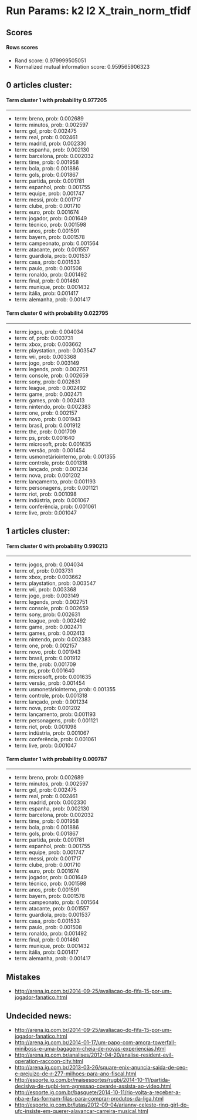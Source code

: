 Run Params: k2 l2 X_train_norm_tfidf
======================

## Scores

#### Rows scores
- Rand score: 0.979999505051
- Normalized mutual information score: 0.959565906323

## 0 articles cluster:

#### Term cluster 1 with probability 0.977205
---------------
- term: breno, prob: 0.002689
- term: minutos, prob: 0.002597
- term: gol, prob: 0.002475
- term: real, prob: 0.002461
- term: madrid, prob: 0.002330
- term: espanha, prob: 0.002130
- term: barcelona, prob: 0.002032
- term: time, prob: 0.001958
- term: bola, prob: 0.001886
- term: gols, prob: 0.001867
- term: partida, prob: 0.001781
- term: espanhol, prob: 0.001755
- term: equipe, prob: 0.001747
- term: messi, prob: 0.001717
- term: clube, prob: 0.001710
- term: euro, prob: 0.001674
- term: jogador, prob: 0.001649
- term: técnico, prob: 0.001598
- term: anos, prob: 0.001591
- term: bayern, prob: 0.001578
- term: campeonato, prob: 0.001564
- term: atacante, prob: 0.001557
- term: guardiola, prob: 0.001537
- term: casa, prob: 0.001533
- term: paulo, prob: 0.001508
- term: ronaldo, prob: 0.001492
- term: final, prob: 0.001460
- term: munique, prob: 0.001432
- term: itália, prob: 0.001417
- term: alemanha, prob: 0.001417

#### Term cluster 0 with probability 0.022795
---------------
- term: jogos, prob: 0.004034
- term: of, prob: 0.003731
- term: xbox, prob: 0.003662
- term: playstation, prob: 0.003547
- term: wii, prob: 0.003368
- term: jogo, prob: 0.003149
- term: legends, prob: 0.002751
- term: console, prob: 0.002659
- term: sony, prob: 0.002631
- term: league, prob: 0.002492
- term: game, prob: 0.002471
- term: games, prob: 0.002413
- term: nintendo, prob: 0.002383
- term: one, prob: 0.002157
- term: novo, prob: 0.001943
- term: brasil, prob: 0.001912
- term: the, prob: 0.001709
- term: ps, prob: 0.001640
- term: microsoft, prob: 0.001635
- term: versão, prob: 0.001454
- term: usmonetáriointerno, prob: 0.001355
- term: controle, prob: 0.001318
- term: lançado, prob: 0.001234
- term: nova, prob: 0.001202
- term: lançamento, prob: 0.001193
- term: personagens, prob: 0.001121
- term: riot, prob: 0.001098
- term: indústria, prob: 0.001067
- term: conferência, prob: 0.001061
- term: live, prob: 0.001047


## 1 articles cluster:

#### Term cluster 0 with probability 0.990213
---------------
- term: jogos, prob: 0.004034
- term: of, prob: 0.003731
- term: xbox, prob: 0.003662
- term: playstation, prob: 0.003547
- term: wii, prob: 0.003368
- term: jogo, prob: 0.003149
- term: legends, prob: 0.002751
- term: console, prob: 0.002659
- term: sony, prob: 0.002631
- term: league, prob: 0.002492
- term: game, prob: 0.002471
- term: games, prob: 0.002413
- term: nintendo, prob: 0.002383
- term: one, prob: 0.002157
- term: novo, prob: 0.001943
- term: brasil, prob: 0.001912
- term: the, prob: 0.001709
- term: ps, prob: 0.001640
- term: microsoft, prob: 0.001635
- term: versão, prob: 0.001454
- term: usmonetáriointerno, prob: 0.001355
- term: controle, prob: 0.001318
- term: lançado, prob: 0.001234
- term: nova, prob: 0.001202
- term: lançamento, prob: 0.001193
- term: personagens, prob: 0.001121
- term: riot, prob: 0.001098
- term: indústria, prob: 0.001067
- term: conferência, prob: 0.001061
- term: live, prob: 0.001047

#### Term cluster 1 with probability 0.009787
---------------
- term: breno, prob: 0.002689
- term: minutos, prob: 0.002597
- term: gol, prob: 0.002475
- term: real, prob: 0.002461
- term: madrid, prob: 0.002330
- term: espanha, prob: 0.002130
- term: barcelona, prob: 0.002032
- term: time, prob: 0.001958
- term: bola, prob: 0.001886
- term: gols, prob: 0.001867
- term: partida, prob: 0.001781
- term: espanhol, prob: 0.001755
- term: equipe, prob: 0.001747
- term: messi, prob: 0.001717
- term: clube, prob: 0.001710
- term: euro, prob: 0.001674
- term: jogador, prob: 0.001649
- term: técnico, prob: 0.001598
- term: anos, prob: 0.001591
- term: bayern, prob: 0.001578
- term: campeonato, prob: 0.001564
- term: atacante, prob: 0.001557
- term: guardiola, prob: 0.001537
- term: casa, prob: 0.001533
- term: paulo, prob: 0.001508
- term: ronaldo, prob: 0.001492
- term: final, prob: 0.001460
- term: munique, prob: 0.001432
- term: itália, prob: 0.001417
- term: alemanha, prob: 0.001417


## Mistakes
- http://arena.ig.com.br/2014-09-25/avaliacao-do-fifa-15-por-um-jogador-fanatico.html

## Undecided news:
- http://arena.ig.com.br/2014-09-25/avaliacao-do-fifa-15-por-um-jogador-fanatico.html
- http://arena.ig.com.br/2014-01-17/um-papo-com-amora-towerfall-miniboss-e-uma-bagagem-cheia-de-novas-experiencias.html
- http://arena.ig.com.br/analises/2012-04-20/analise-resident-evil-operation-raccoon-city.html
- http://arena.ig.com.br/2013-03-26/square-enix-anuncia-saida-de-ceo-e-prejuizo-de-r-277-milhoes-para-ano-fiscal.html
- http://esporte.ig.com.br/maisesportes/rugbi/2014-10-11/partida-decisiva-de-rugbi-tem-agressao-covarde-assista-ao-video.html
- http://esporte.ig.com.br/basquete/2014-10-11/rio-volta-a-receber-a-nba-e-fas-formam-filas-para-comprar-produtos-da-liga.html
- http://esporte.ig.com.br/lutas/2012-09-04/arianny-celeste-ring-girl-do-ufc-insiste-em-querer-alavancar-carreira-musical.html
